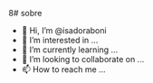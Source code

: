 8#   sobre

- 👋 Hi, I’m @isadoraboni
- 👀 I’m interested in ...
- 🌱 I’m currently learning ...
- 💞️ I’m looking to collaborate on ...
- 📫 How to reach me ...

<!---
isadoraboni/isadoraboni is a ✨ special ✨ repository because its `README.md` (this file) appears on your GitHub profile.
You can click the Preview link to take a look at your changes.
--->
